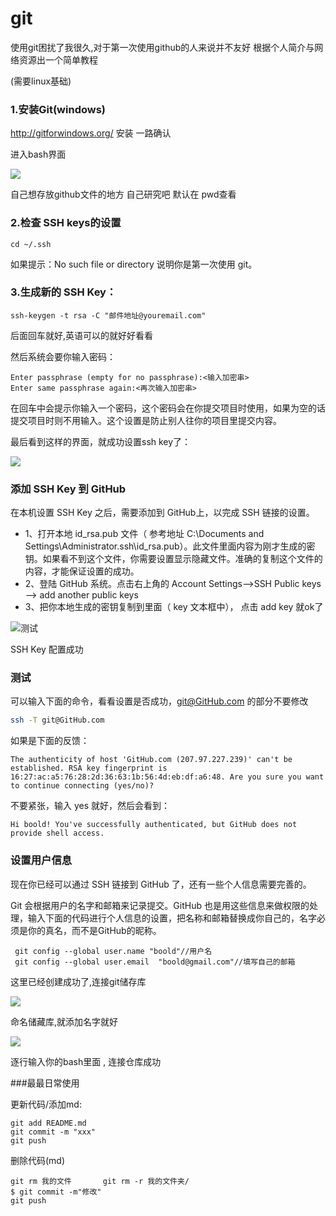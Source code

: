 # git 

使用git困扰了我很久,对于第一次使用github的人来说并不友好  根据个人简介与网络资源出一个简单教程

(需要linux基础)

### 1.安装Git(windows)

http://gitforwindows.org/  安装 一路确认

进入bash界面 

![](http://on7r0tqgu.bkt.clouddn.com/FnsTRVxzxPL4iAdexgNE7VSlQmU8.png)

自己想存放github文件的地方 自己研究吧 默认在 pwd查看

### 2.检查 SSH keys的设置

 ```bsah
cd ~/.ssh
 ```

如果提示：No such file or directory 说明你是第一次使用 git。

### 3.生成新的 SSH Key：

```
ssh-keygen -t rsa -C "邮件地址@youremail.com"
```

后面回车就好,英语可以的就好好看看

然后系统会要你输入密码：

```\
Enter passphrase (empty for no passphrase):<输入加密串>
Enter same passphrase again:<再次输入加密串>
```

在回车中会提示你输入一个密码，这个密码会在你提交项目时使用，如果为空的话提交项目时则不用输入。这个设置是防止别人往你的项目里提交内容。

最后看到这样的界面，就成功设置ssh key了：

![](http://openmindclub.qiniudn.com/omt/BuildBlog013.jpg)



### 添加 SSH Key 到 GitHub

在本机设置 SSH Key 之后，需要添加到 GitHub上，以完成 SSH 链接的设置。

- 1、打开本地 id_rsa.pub 文件（ 参考地址 C:\Documents and Settings\Administrator.ssh\id_rsa.pub）。此文件里面内容为刚才生成的密钥。如果看不到这个文件，你需要设置显示隐藏文件。准确的复制这个文件的内容，才能保证设置的成功。
- 2、登陆 GitHub 系统。点击右上角的 Account Settings—>SSH Public keys —> add another public keys
- 3、把你本地生成的密钥复制到里面（ key 文本框中）， 点击 add key 就ok了

![测试](http://on7r0tqgu.bkt.clouddn.com/Frt5Dvh_2N6fYW-6OjUJ-n6wC56f.png)

SSH Key 配置成功

### 测试

可以输入下面的命令，看看设置是否成功，git@GitHub.com 的部分不要修改

```bash
ssh -T git@GitHub.com
```

如果是下面的反馈：

```
The authenticity of host 'GitHub.com (207.97.227.239)' can't be established. RSA key fingerprint is 16:27:ac:a5:76:28:2d:36:63:1b:56:4d:eb:df:a6:48. Are you sure you want to continue connecting (yes/no)? 
```

不要紧张，输入 yes 就好，然后会看到：

```
Hi boold! You've successfully authenticated, but GitHub does not provide shell access. 
```

### 设置用户信息

现在你已经可以通过 SSH 链接到 GitHub 了，还有一些个人信息需要完善的。

Git 会根据用户的名字和邮箱来记录提交。GitHub 也是用这些信息来做权限的处理，输入下面的代码进行个人信息的设置，把名称和邮箱替换成你自己的，名字必须是你的真名，而不是GitHub的昵称。

```
 git config --global user.name "boold"//用户名
 git config --global user.email  "boold@gmail.com"//填写自己的邮箱
```

这里已经创建成功了,连接git储存库

![](http://on7r0tqgu.bkt.clouddn.com/FmMMaFD1GvNa14sUwqyKhWkPjuFO.png)

命名储藏库,就添加名字就好

![](http://on7r0tqgu.bkt.clouddn.com/Fp1uS8mdwvpTxxr4QT-7bMTtnxjI.png)

逐行输入你的bash里面 , 连接仓库成功



###最最日常使用

更新代码/添加md:

```
git add README.md
git commit -m "xxx"
git push
```

删除代码(md)

```
git rm 我的文件       git rm -r 我的文件夹/
$ git commit -m"修改"
git push
```

